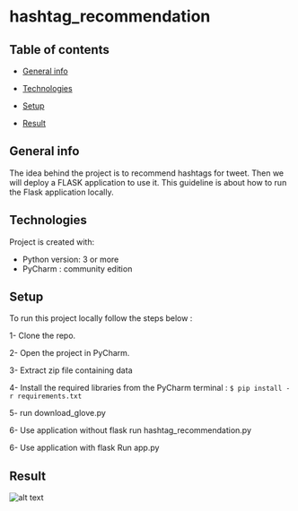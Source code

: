 # hashtag_recommendation
## Table of contents
* [General info](#general-info)

* [Technologies](#Technologies)

* [Setup](#setup)

* [Result](#Result)

## General info
The idea behind the project is to recommend hashtags for tweet. 
Then we will deploy a FLASK application to use it. 
This guideline is about how to run the Flask application locally.  

## Technologies

Project is created with:
* Python version: 3 or more
* PyCharm : community edition

## Setup 

To run this project locally follow the steps below : 

1- Clone the repo.

2- Open the project in PyCharm.

3- Extract zip file containing data

4- Install the required libraries from the PyCharm terminal : ``` $ pip install -r requirements.txt ```

5- run download_glove.py

6- Use application without flask run hashtag_recommendation.py

6- Use application with flask Run app.py

## Result 

![alt text](https://user-images.githubusercontent.com/77112759/105642880-cb0d2200-5e8c-11eb-92ec-a609707da3f6.png)

